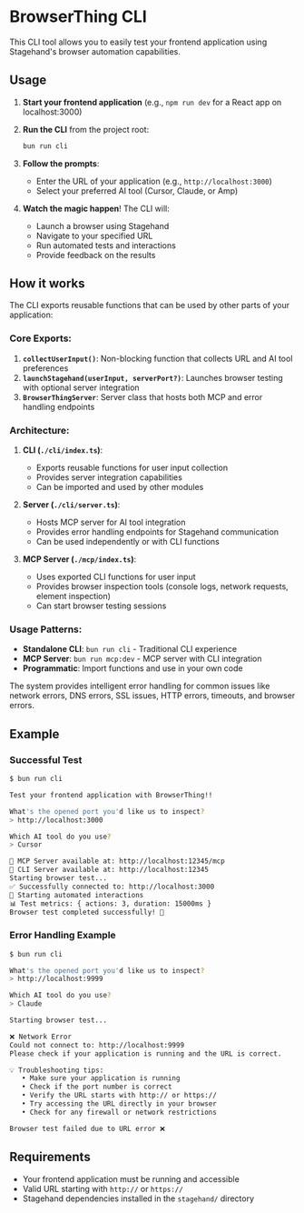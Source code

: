 # BrowserThing CLI

This CLI tool allows you to easily test your frontend application using Stagehand's browser automation capabilities.

## Usage

1. **Start your frontend application** (e.g., `npm run dev` for a React app on localhost:3000)

2. **Run the CLI** from the project root:
   ```bash
   bun run cli
   ```

3. **Follow the prompts**:
   - Enter the URL of your application (e.g., `http://localhost:3000`)
   - Select your preferred AI tool (Cursor, Claude, or Amp)

4. **Watch the magic happen**! The CLI will:
   - Launch a browser using Stagehand
   - Navigate to your specified URL
   - Run automated tests and interactions
   - Provide feedback on the results

## How it works

The CLI exports reusable functions that can be used by other parts of your application:

### **Core Exports:**

1. **`collectUserInput()`**: Non-blocking function that collects URL and AI tool preferences
2. **`launchStagehand(userInput, serverPort?)`**: Launches browser testing with optional server integration
3. **`BrowserThingServer`**: Server class that hosts both MCP and error handling endpoints

### **Architecture:**

1. **CLI (`./cli/index.ts`)**:
   - Exports reusable functions for user input collection
   - Provides server integration capabilities
   - Can be imported and used by other modules

2. **Server (`./cli/server.ts`)**:
   - Hosts MCP server for AI tool integration
   - Provides error handling endpoints for Stagehand communication
   - Can be used independently or with CLI functions

3. **MCP Server (`./mcp/index.ts`)**:
   - Uses exported CLI functions for user input
   - Provides browser inspection tools (console logs, network requests, element inspection)
   - Can start browser testing sessions

### **Usage Patterns:**

- **Standalone CLI**: `bun run cli` - Traditional CLI experience
- **MCP Server**: `bun run mcp:dev` - MCP server with CLI integration
- **Programmatic**: Import functions and use in your own code

The system provides intelligent error handling for common issues like network errors, DNS errors, SSL issues, HTTP errors, timeouts, and browser errors.

## Example

### Successful Test
```bash
$ bun run cli

Test your frontend application with BrowserThing!!

What's the opened port you'd like us to inspect?
> http://localhost:3000

Which AI tool do you use?
> Cursor

🚀 MCP Server available at: http://localhost:12345/mcp
📡 CLI Server available at: http://localhost:12345
Starting browser test...
✅ Successfully connected to: http://localhost:3000
🔄 Starting automated interactions
📊 Test metrics: { actions: 3, duration: 15000ms }
Browser test completed successfully! 🎉
```

### Error Handling Example
```bash
$ bun run cli

What's the opened port you'd like us to inspect?
> http://localhost:9999

Which AI tool do you use?
> Claude

Starting browser test...

❌ Network Error
Could not connect to: http://localhost:9999
Please check if your application is running and the URL is correct.

💡 Troubleshooting tips:
   • Make sure your application is running
   • Check if the port number is correct
   • Verify the URL starts with http:// or https://
   • Try accessing the URL directly in your browser
   • Check for any firewall or network restrictions

Browser test failed due to URL error ❌
```

## Requirements

- Your frontend application must be running and accessible
- Valid URL starting with `http://` or `https://`
- Stagehand dependencies installed in the `stagehand/` directory
